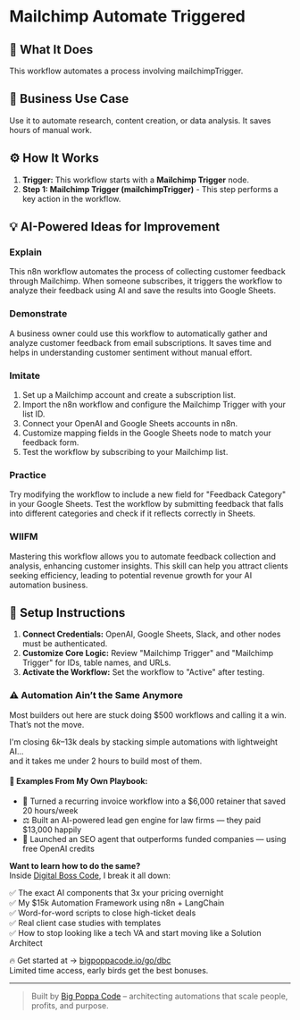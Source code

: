 # Mailchimp Automate Triggered

## 🚀 What It Does
This workflow automates a process involving mailchimpTrigger.

## 💼 Business Use Case
Use it to automate research, content creation, or data analysis. It saves hours of manual work.

## ⚙️ How It Works
1.  **Trigger:** This workflow starts with a **Mailchimp Trigger** node.
2. **Step 1: Mailchimp Trigger (mailchimpTrigger)** - This step performs a key action in the workflow.

## 💡 AI-Powered Ideas for Improvement
### Explain
This n8n workflow automates the process of collecting customer feedback through Mailchimp. When someone subscribes, it triggers the workflow to analyze their feedback using AI and save the results into Google Sheets.

### Demonstrate
A business owner could use this workflow to automatically gather and analyze customer feedback from email subscriptions. It saves time and helps in understanding customer sentiment without manual effort.

### Imitate
1. Set up a Mailchimp account and create a subscription list.
2. Import the n8n workflow and configure the Mailchimp Trigger with your list ID.
3. Connect your OpenAI and Google Sheets accounts in n8n.
4. Customize mapping fields in the Google Sheets node to match your feedback form.
5. Test the workflow by subscribing to your Mailchimp list.

### Practice
Try modifying the workflow to include a new field for "Feedback Category" in your Google Sheets. Test the workflow by submitting feedback that falls into different categories and check if it reflects correctly in Sheets.

### WIIFM
Mastering this workflow allows you to automate feedback collection and analysis, enhancing customer insights. This skill can help you attract clients seeking efficiency, leading to potential revenue growth for your AI automation business.

## 🔧 Setup Instructions
1. **Connect Credentials:** OpenAI, Google Sheets, Slack, and other nodes must be authenticated.
2. **Customize Core Logic:** Review "Mailchimp Trigger" and "Mailchimp Trigger" for IDs, table names, and URLs.
3. **Activate the Workflow:** Set the workflow to "Active" after testing.

### ⚠️ Automation Ain’t the Same Anymore

Most builders out here are stuck doing $500 workflows and calling it a win.  
That’s not the move.  

I'm closing $6k–$13k deals by stacking simple automations with lightweight AI...  
and it takes me under 2 hours to build most of them.

#### 🧠 Examples From My Own Playbook:
- 🔁 Turned a recurring invoice workflow into a $6,000 retainer that saved 20 hours/week  
- ⚖️ Built an AI-powered lead gen engine for law firms — they paid $13,000 happily  
- 🚀 Launched an SEO agent that outperforms funded companies — using free OpenAI credits  

**Want to learn how to do the same?**  
Inside [Digital Boss Code](https://bigpoppacode.io/go/dbc), I break it all down:

✅ The exact AI components that 3x your pricing overnight  
✅ My $15k Automation Framework using n8n + LangChain  
✅ Word-for-word scripts to close high-ticket deals  
✅ Real client case studies with templates  
✅ How to stop looking like a tech VA and start moving like a Solution Architect  

🔥 Get started at → [bigpoppacode.io/go/dbc](https://bigpoppacode.io/go/dbc)  
Limited time access, early birds get the best bonuses.

---
> Built by [Big Poppa Code](https://bigpoppacode.io) – architecting automations that scale people, profits, and purpose.
